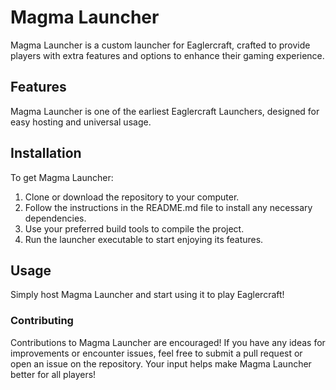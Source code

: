 # Magma Launcher

Magma Launcher is a custom launcher for Eaglercraft, crafted to provide players with extra features and options to enhance their gaming experience.

## Features

Magma Launcher is one of the earliest Eaglercraft Launchers, designed for easy hosting and universal usage.

## Installation

To get Magma Launcher:

1. Clone or download the repository to your computer.
2. Follow the instructions in the README.md file to install any necessary dependencies.
3. Use your preferred build tools to compile the project.
4. Run the launcher executable to start enjoying its features.

## Usage

Simply host Magma Launcher and start using it to play Eaglercraft!

### Contributing

Contributions to Magma Launcher are encouraged! If you have any ideas for improvements or encounter issues, feel free to submit a pull request or open an issue on the repository. Your input helps make Magma Launcher better for all players!
